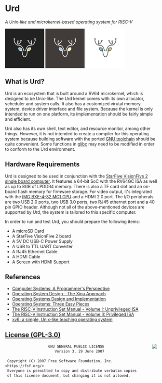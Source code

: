# Urd
*A Unix-like and microkernel-based operating system for RISC-V*

<img src="docs/assets/dark_logo.jpg" alt="Dark Logo" width="130"> <img src="docs/assets/normal_logo.jpg" alt="Normal Logo" width="130"> <img src="docs/assets/light_logo.jpg" alt="Light Logo" width="130">

## What is Urd?
Urd is an ecosystem that is built around a RV64 microkernel, which is designed to be Unix-like. The Urd kernel comes with its own allocator, scheduler and system calls. It also has a customized virutal memory system, device driver interface and file system. Because the kernel is only intended to run on one platform, its implementation should be fairly simple and efficient.

Urd also has its own shell, text editor, and resource monitor, among other things. However, it is not intended to create a compiler for this operating system because building software with the ported [GNU toolchain](https://en.wikipedia.org/wiki/GNU_toolchain) should be quite convenient. Some functions in [glibc](https://www.gnu.org/software/libc/) may need to be modified in order to conform to the Urd environment.

## Hardware Requirements
Urd is designed to be used in conjunction with the [StarFive VisionFive 2 single board computer](https://www.starfivetech.com/en/site/boards). It features a 64-bit SoC with the RV64GC ISA as well as up to 8GB of LPDDR4 memory. There is also a TF card slot and an on-board flash memory for firmware storage. For video output, it's integrated with the [IMG BXE-4-32 MC1 GPU](https://www.imaginationtech.com/product/img-bxe-4-32-mc1/) and a HDMI 2.0 port. The I/O peripherals are two USB 2.0 ports, two USB 3.0 ports, two RJ45 ethernet port and a 40 pin GPIO header. Although not all of the above-mentioned devices are supported by Urd, the system is tailored to this specific computer.

In order to run and test Urd, you should prepare the following items:
* A microSD Card
* A StarFive VisionFive 2 board
* A 5V DC USB-C Power Supply
* A USB to TTL UART Converter
* A RJ45 Ethernet Cable
* A HDMI Cable
* A Screen with HDMI Support

## References
* [Computer Systems: A Programmer's Perspective](https://csapp.cs.cmu.edu/)
* [Operating System Design - The Xinu Approach](https://xinu.cs.purdue.edu/)
* [Operating Systems Design and Implementation](https://en.wikipedia.org/wiki/Operating_Systems:_Design_and_Implementation)
* [Operating Systems: Three Easy Pieces](https://pages.cs.wisc.edu/~remzi/OSTEP/)
* [The RISC-V Instruction Set Manual - Volume I: Unprivileged ISA](https://riscv.org/technical/specifications/)
* [The RISC-V Instruction Set Manual - Volume II: Privileged ISA](https://riscv.org/technical/specifications/)
* [xv6: a simple, Unix-like teaching operating system](https://pdos.csail.mit.edu/6.828/2022/xv6.html)

## [License (GPL-3.0)](LICENSE)
<a href="https://opensource.org/licenses/GPL-3.0" target="_blank">
<img align="right" src="https://opensource.org/trademarks/opensource/OSI-Approved-License-100x137.png">
</a>

```
                    GNU GENERAL PUBLIC LICENSE
                       Version 3, 29 June 2007

 Copyright (C) 2007 Free Software Foundation, Inc. <https://fsf.org/>
 Everyone is permitted to copy and distribute verbatim copies
 of this license document, but changing it is not allowed.
```
